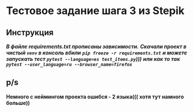 # Тестовое задание шага 3 из Stepik

Инструкция
----------
***В файле requirements.txt прописаны зависимости.***
***Скачали проект в чистый `venv` в консоль вбили***
***`pip freeze -r requirements.txt`***
***и можете запускать тест `pytest --language=es test_items.py`)))***
***или как то так `pytest --user_language=ru --browser_name=firefox`***

p/s
--
****Немного с неймингом проекта ошибся - 2 языка((( хотя тут намного больше))****
